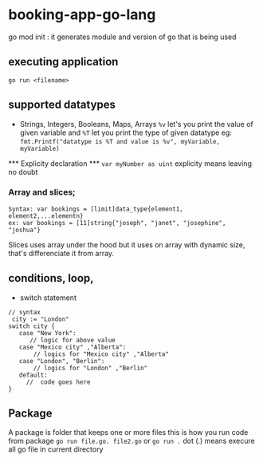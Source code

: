# booking-app-go-lang

go mod init <module-name>: it generates module and version of go that is being used
 ## executing application 
 `go run <filename>`
 ## supported datatypes
 - Strings, Integers, Booleans, Maps, Arrays 
 `%v` let's you print the value of given variable and `%T` let you print the type of given datatype eg: `fmt.Printf("datatype is %T and value is %v", myVariable, myVariable)`

*** Explicity declaration ***
``` var myNumber as uint ``` explicity means leaving no doubt
### Array and slices;
```
Syntax: var bookings = [limit]data_type{element1, element2,...elementn}
ex: var bookings = [11]string{"joseph", "janet", "josephine", "joshua"}
```
Slices uses array under the hood but it uses on array with dynamic size, that's differenciate it from array.
## conditions, loop,
 - switch statement
 ``` 
 // syntax
  city := "London"
switch city {
    case "New York":
       // logic for above value
    case "Mexico city" ,"Alberta":
        // logics for "Mexico city" ,"Alberta"
    case "London", "Berlin":
        // logics for "London" ,"Berlin"
    default:
      //  code goes here
}
 ```
 ## Package
 A package is folder that keeps one or more files
  this is how you run code from package `go run file.go. file2.go` or `go run .` dot (.) means execure all go file in current directory 
